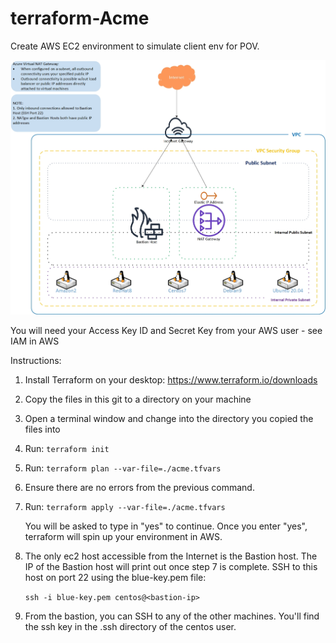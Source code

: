 # terraform-Acme
 Create AWS EC2 environment to simulate client env for POV.

 

 ![ACME Exercise Network](https://raw.githubusercontent.com/csrez/Acme-Terraform/master/env.jpg)



 You will need your Access Key ID and Secret Key from your AWS user - see IAM in AWS

 Instructions:

 1. Install Terraform on your desktop: https://www.terraform.io/downloads

 2. Copy the files in this git to a directory on your machine

 3. Open a terminal window and change into the directory you copied the files into

 4. Run:  `terraform init`

 5. Run:  `terraform plan --var-file=./acme.tfvars`

 6. Ensure there are no errors from the previous command.

 7. Run: `terraform apply --var-file=./acme.tfvars`
 
    You will be asked to type in "yes" to continue. Once you enter "yes", terraform will spin up your environment in AWS.

 8. The only ec2 host accessible from the Internet is the Bastion host. 
    The IP of the Bastion host will print out once step 7 is complete. SSH to this host on port 22 using the blue-key.pem file:

    `ssh -i blue-key.pem centos@<bastion-ip>`

 9. From the bastion, you can SSH to any of the other machines. You'll find the ssh key in the .ssh directory of the centos user.


